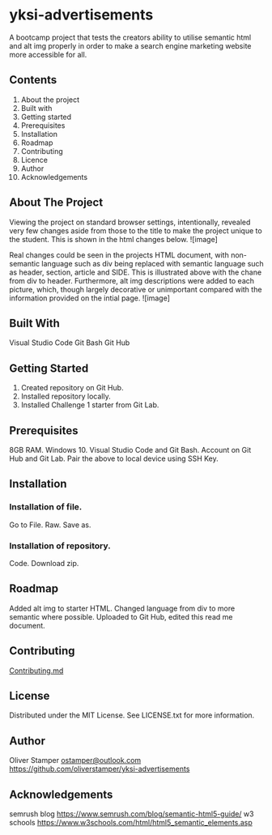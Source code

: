 # yksi-advertisements
A bootcamp project that tests the creators ability to utilise semantic html and alt img properly in order to make a search engine marketing website more accessible for all.
## Contents
1. About the project
2. Built with
3. Getting started
4. Prerequisites
5. Installation 
6. Roadmap
7. Contributing
8. Licence
9. Author
10. Acknowledgements
## About The Project
Viewing the project on standard browser settings, intentionally, revealed very few changes aside from those to the title to make the project unique to the student. This is shown in the html changes below.
![image]

Real changes could be seen in the projects HTML document, with non-semantic language such as div being replaced with semantic language such as header, section, article and SIDE. This is illustrated above with the chane from div to header.
Furthermore, alt img descriptions were added to each picture, which, though largely decorative or unimportant compared with the information provided on the intial page.
![image]
## Built With
Visual Studio Code
Git Bash
Git Hub
## Getting Started
1. Created repository on Git Hub.
2. Installed repository locally.
3. Installed Challenge 1 starter from Git Lab.
## Prerequisites
8GB RAM.
Windows 10.
Visual Studio Code and Git Bash.
Account on Git Hub and Git Lab.
Pair the above to local device using SSH Key.
## Installation
### Installation of file.
Go to File.
Raw.
Save as.
### Installation of repository.
Code.
Download zip.
## Roadmap
Added alt img to starter HTML.
Changed language from div to more semantic where possible.
Uploaded to Git Hub, edited this read me document.

## Contributing
[Contributing.md](https://www.contributor-covenant.org/version/2/1/code_of_conduct/code_of_conduct.md)

## License
Distributed under the MIT License. See LICENSE.txt for more information.
## Author
Oliver Stamper ostamper@outlook.com
<https://github.com/oliverstamper/yksi-advertisements>
## Acknowledgements
semrush blog <https://www.semrush.com/blog/semantic-html5-guide/>
w3 schools <https://www.w3schools.com/html/html5_semantic_elements.asp>

